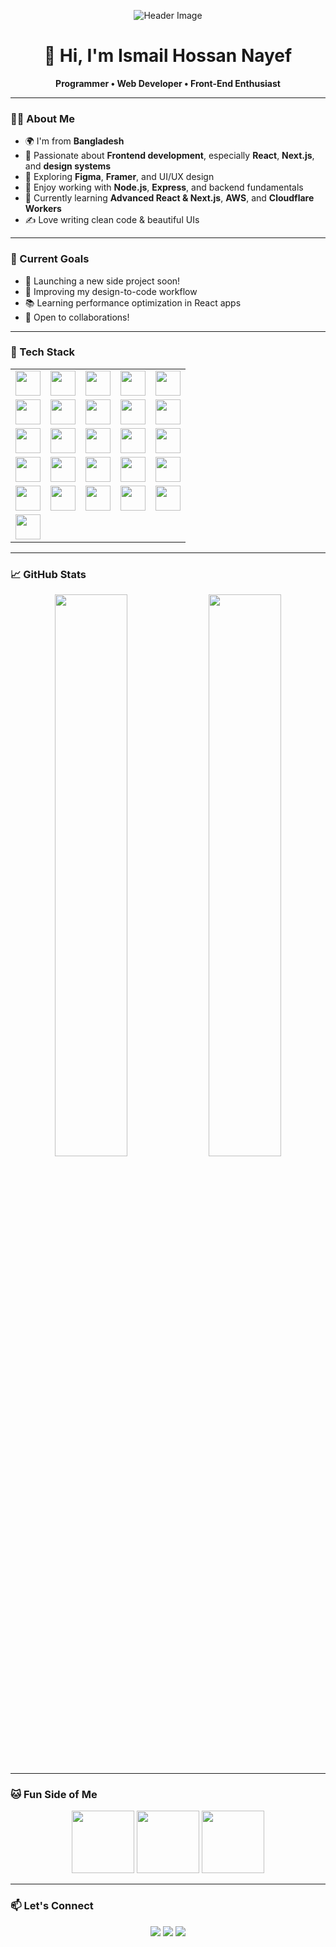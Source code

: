 <!-- Header Banner -->
<p align="center">
  <img src="https://readme-hero.vercel.app/api?username=abdullahalsuad&center=true&font=source_code_pro&size=30&theme=tokyonight" alt="Header Image" />
</p>

<h1 align="center">👋 Hi, I'm Ismail Hossan Nayef</h1>

<p align="center">
  <b>Programmer • Web Developer • Front-End Enthusiast</b>
</p>

---

### 👨‍💻 About Me

- 🌍 I'm from **Bangladesh**
- 🎯 Passionate about **Frontend development**, especially **React**, **Next.js**, and **design systems**
- 🎨 Exploring **Figma**, **Framer**, and UI/UX design
- 🔧 Enjoy working with **Node.js**, **Express**, and backend fundamentals
- 🌱 Currently learning **Advanced React & Next.js**, **AWS**, and **Cloudflare Workers**
- ✍️ Love writing clean code & beautiful UIs

---

### 🚀 Current Goals

- 🚀 Launching a new side project soon!
- 🎨 Improving my design-to-code workflow
- 📚 Learning performance optimization in React apps
- 🤝 Open to collaborations!

---

### 🧰 Tech Stack


<table>
  <tr>
    <td><img src="https://cdn.jsdelivr.net/gh/devicons/devicon/icons/html5/html5-original.svg" width="40" height="40" /></td>
    <td><img src="https://cdn.jsdelivr.net/gh/devicons/devicon/icons/css3/css3-original.svg" width="40" height="40" /></td>
    <td><img src="https://cdn.jsdelivr.net/gh/devicons/devicon/icons/javascript/javascript-original.svg" width="40" height="40" /></td>
    <td><img src="https://cdn.jsdelivr.net/gh/devicons/devicon/icons/python/python-original.svg" width="40" height="40" /></td>
    <td><img src="https://cdn.jsdelivr.net/gh/devicons/devicon/icons/typescript/typescript-original.svg" width="40" height="40" /></td>
  </tr>
  <tr>
    <td><img src="https://cdn.jsdelivr.net/gh/devicons/devicon/icons/react/react-original.svg" width="40" height="40" /></td>
    <td><img src="https://cdn.jsdelivr.net/gh/devicons/devicon/icons/nextjs/nextjs-original.svg" width="40" height="40" /></td>
    <td><img src="https://cdn.jsdelivr.net/gh/devicons/devicon/icons/bootstrap/bootstrap-original.svg" width="40" height="40" /></td>
    <td><img src="https://cdn.jsdelivr.net/gh/devicons/devicon/icons/nodejs/nodejs-original.svg" width="40" height="40" /></td>
    <td><img src="https://cdn.jsdelivr.net/gh/devicons/devicon/icons/express/express-original.svg" width="40" height="40" /></td>
  </tr>
  <tr>
    <td><img src="https://cdn.jsdelivr.net/gh/devicons/devicon/icons/git/git-original.svg" width="40" height="40" /></td>
    <td><img src="https://cdn.jsdelivr.net/gh/devicons/devicon/icons/vite/vite-original.svg" width="40" height="40" /></td>
    <td><img src="https://cdn.jsdelivr.net/gh/devicons/devicon/icons/npm/npm-original-wordmark.svg" width="40" height="40" /></td>
    <td><img src="https://cdn.jsdelivr.net/gh/devicons/devicon/icons/mongodb/mongodb-original.svg" width="40" height="40" /></td>
    <td><img src="https://cdn.jsdelivr.net/gh/devicons/devicon/icons/firebase/firebase-plain.svg" width="40" height="40" /></td>
  </tr>
  <tr>
    <td><img src="https://cdn.jsdelivr.net/gh/devicons/devicon/icons/wordpress/wordpress-original.svg" width="40" height="40" /></td>
    <td><img src="https://cdn.jsdelivr.net/gh/devicons/devicon/icons/redux/redux-original.svg" width="40" height="40" /></td>
    <td><img src="https://cdn.jsdelivr.net/gh/devicons/devicon/icons/aws/aws-original.svg" width="40" height="40" /></td>
    <td><img src="https://cdn.jsdelivr.net/gh/devicons/devicon/icons/cloudflare/cloudflare-original.svg" width="40" height="40" /></td>
    <td><img src="https://cdn.jsdelivr.net/gh/devicons/devicon/icons/prettier/prettier-original.svg" width="40" height="40" /></td>
  </tr>
  <tr>
    <td><img src="https://cdn.jsdelivr.net/gh/devicons/devicon/icons/figma/figma-original.svg" width="40" height="40" /></td>
    <td><img src="https://cdn.jsdelivr.net/gh/devicons/devicon/icons/photoshop/photoshop-plain.svg" width="40" height="40" /></td>
    <td><img src="https://cdn.jsdelivr.net/gh/devicons/devicon/icons/illustrator/illustrator-plain.svg" width="40" height="40" /></td>
    <td><img src="https://cdn.jsdelivr.net/gh/devicons/devicon/icons/aftereffects/aftereffects-original.svg" width="40" height="40" /></td>
    <td><img src="https://cdn.jsdelivr.net/gh/devicons/devicon/icons/premierepro/premierepro-original.svg" width="40" height="40" /></td>
  </tr>
  <tr>
    <td><img src="https://cdn.jsdelivr.net/gh/devicons/devicon/icons/framer/framer-original.svg" width="40" height="40" /></td>
  </tr>
</table>


---

### 📈 GitHub Stats

<p align="center">
  <img src="https://github-readme-stats.vercel.app/api?username=abdullahalsuad&show_icons=true&theme=radical&hide_border=true" width="48%" />
  <img src="https://github-readme-streak-stats.herokuapp.com/?user=abdullahalsuad&theme=radical&hide_border=true" width="48%" />
</p>

---

### 🐱 Fun Side of Me

<p align="center">
  <img src="https://media.giphy.com/media/JIX9t2j0ZTN9S/giphy.gif" width="100"/>
  <img src="https://media.giphy.com/media/xT9IgG50Fb7Mi0prBC/giphy.gif" width="100"/>
  <img src="https://media.giphy.com/media/13ZHjidRzoi7n2/giphy.gif" width="100"/>
</p>

---

### 📫 Let's Connect

<p align="center">
  <a href="https://linkedin.com/in/abdullahalsuad"><img src="https://img.shields.io/badge/LinkedIn-blue?logo=linkedin&style=for-the-badge"/></a>
  <a href="mailto:abdullahalsuad.dev@gmail.com"><img src="https://img.shields.io/badge/Email-red?logo=gmail&style=for-the-badge"/></a>
  <a href="https://abdullahalsuad.web.app"><img src="https://img.shields.io/badge/Portfolio-000?logo=vercel&style=for-the-badge"/></a>
</p>
